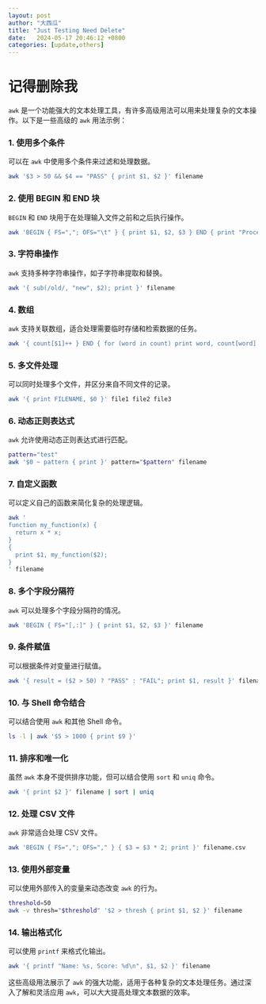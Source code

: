 ```yaml
---
layout: post
author: "大西瓜"
title: "Just Testing Need Delete"
date:   2024-05-17 20:46:12 +0800
categories: [update,others] 
---
```


# 记得删除我

`awk` 是一个功能强大的文本处理工具，有许多高级用法可以用来处理复杂的文本操作。以下是一些高级的 `awk` 用法示例：

### 1. 使用多个条件
可以在 `awk` 中使用多个条件来过滤和处理数据。

```sh
awk '$3 > 50 && $4 == "PASS" { print $1, $2 }' filename
```

### 2. 使用 BEGIN 和 END 块
`BEGIN` 和 `END` 块用于在处理输入文件之前和之后执行操作。

```sh
awk 'BEGIN { FS=","; OFS="\t" } { print $1, $2, $3 } END { print "Processing complete" }' filename
```

### 3. 字符串操作
`awk` 支持多种字符串操作，如子字符串提取和替换。

```sh
awk '{ sub(/old/, "new", $2); print }' filename
```

### 4. 数组
`awk` 支持关联数组，适合处理需要临时存储和检索数据的任务。

```sh
awk '{ count[$1]++ } END { for (word in count) print word, count[word] }' filename
```

### 5. 多文件处理
可以同时处理多个文件，并区分来自不同文件的记录。

```sh
awk '{ print FILENAME, $0 }' file1 file2 file3
```

### 6. 动态正则表达式
`awk` 允许使用动态正则表达式进行匹配。

```sh
pattern="test"
awk '$0 ~ pattern { print }' pattern="$pattern" filename
```

### 7. 自定义函数
可以定义自己的函数来简化复杂的处理逻辑。

```sh
awk '
function my_function(x) {
  return x * x;
}
{
  print $1, my_function($2);
}
' filename
```

### 8. 多个字段分隔符
`awk` 可以处理多个字段分隔符的情况。

```sh
awk 'BEGIN { FS="[,:]" } { print $1, $2, $3 }' filename
```

### 9. 条件赋值
可以根据条件对变量进行赋值。

```sh
awk '{ result = ($2 > 50) ? "PASS" : "FAIL"; print $1, result }' filename
```

### 10. 与 Shell 命令结合
可以结合使用 `awk` 和其他 Shell 命令。

```sh
ls -l | awk '$5 > 1000 { print $9 }'
```

### 11. 排序和唯一化
虽然 `awk` 本身不提供排序功能，但可以结合使用 `sort` 和 `uniq` 命令。

```sh
awk '{ print $2 }' filename | sort | uniq
```

### 12. 处理 CSV 文件
`awk` 非常适合处理 CSV 文件。

```sh
awk 'BEGIN { FS=","; OFS="," } { $3 = $3 * 2; print }' filename.csv
```

### 13. 使用外部变量
可以使用外部传入的变量来动态改变 `awk` 的行为。

```sh
threshold=50
awk -v thresh="$threshold" '$2 > thresh { print $1, $2 }' filename
```

### 14. 输出格式化
可以使用 `printf` 来格式化输出。

```sh
awk '{ printf "Name: %s, Score: %d\n", $1, $2 }' filename
```

这些高级用法展示了 `awk` 的强大功能，适用于各种复杂的文本处理任务。通过深入了解和灵活应用 `awk`，可以大大提高处理文本数据的效率。
